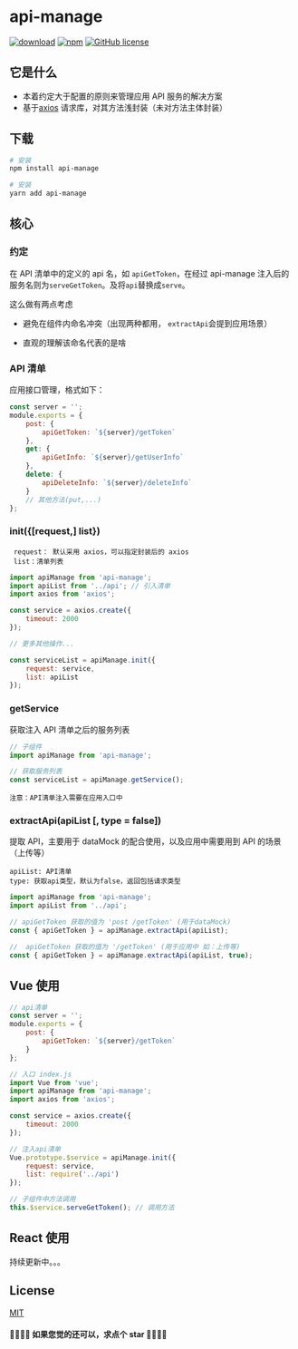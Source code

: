 # api-manage

[![download](https://img.shields.io/npm/dm/api-manage.svg)](https://www.npmjs.com/search?q=api-manage)
[![npm](https://img.shields.io/npm/v/api-manage.svg)](https://www.npmjs.com/search?q=api-manage)
[![GitHub license](https://img.shields.io/badge/license-MIT-blue.svg)](https://github.com/zhouzuchuan/data-mock/master/LICENSE)

## 它是什么

-   本着约定大于配置的原则来管理应用 API 服务的解决方案
-   基于[axios](https://github.com/axios/axios) 请求库，对其方法浅封装（未对方法主体封装）

## 下载

```bash
# 安装
npm install api-manage

# 安装
yarn add api-manage
```

## 核心

### 约定

在 API 清单中的定义的 api 名，如 `apiGetToken`，在经过 api-manage 注入后的服务名则为`serveGetToken`。及将`api`替换成`serve`。

这么做有两点考虑

-   避免在组件内命名冲突（出现两种都用， `extractApi`会提到应用场景）

-   直观的理解该命名代表的是啥

### API 清单

应用接口管理，格式如下：

```js
const server = '';
module.exports = {
    post: {
        apiGetToken: `${server}/getToken`
    },
    get: {
        apiGetInfo: `${server}/getUserInfo`
    },
    delete: {
        apiDeleteInfo: `${server}/deleteInfo`
    }
    // 其他方法(put,...)
};
```

### init({[request,] list})

```
 request： 默认采用 axios，可以指定封装后的 axios
 list：清单列表
```

```js
import apiManage from 'api-manage';
import apiList from '../api'; // 引入清单
import axios from 'axios';

const service = axios.create({
    timeout: 2000
});

// 更多其他操作...

const serviceList = apiManage.init({
    request: service,
    list: apiList
});
```

### getService

获取注入 API 清单之后的服务列表

```js
// 子组件
import apiManage from 'api-manage';

// 获取服务列表
const serviceList = apiManage.getService();
```

    注意：API清单注入需要在应用入口中

### extractApi(apiList [, type = false])

提取 API，主要用于 dataMock 的配合使用，以及应用中需要用到 API 的场景（上传等）

    apiList: API清单
    type: 获取api类型，默认为false，返回包括请求类型

```js
import apiManage from 'api-manage';
import apiList from '../api';

// apiGetToken 获取的值为 'post /getToken' (用于dataMock)
const { apiGetToken } = apiManage.extractApi(apiList);

//  apiGetToken 获取的值为 '/getToken' (用于应用中 如：上传等)
const { apiGetToken } = apiManage.extractApi(apiList, true);
```

## Vue 使用

```js
// api清单
const server = '';
module.exports = {
    post: {
        apiGetToken: `${server}/getToken`
    }
};

// 入口 index.js
import Vue from 'vue';
import apiManage from 'api-manage';
import axios from 'axios';

const service = axios.create({
    timeout: 2000
});

// 注入api清单
Vue.prototype.$service = apiManage.init({
    request: service,
    list: require('../api')
});

// 子组件中方法调用
this.$service.serveGetToken(); // 调用方法
```

## React 使用

持续更新中。。。

## License

[MIT](https://tldrlegal.com/license/mit-license)

#### 🎉🎉🎉🎉 如果您觉的还可以，求点个 star 🎉🎉🎉🎉
